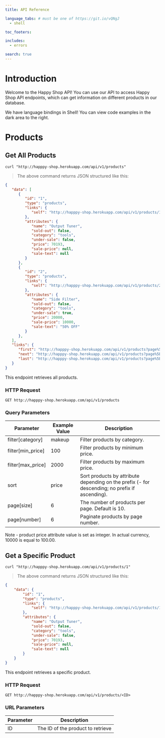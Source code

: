 ```yaml
---
title: API Reference

language_tabs: # must be one of https://git.io/vQNgJ
  - shell

toc_footers:

includes:
  - errors

search: true
---
```


# Introduction

Welcome to the Happy Shop API! You can use our API to access Happy Shop API endpoints, which can get information on different products in our database.

We have language bindings in Shell! You can view code examples in the dark area to the right.

# Products

## Get All Products

```shell
curl "http://happpy-shop.herokuapp.com/api/v1/products"
```

> The above command returns JSON structured like this:

```json
{
   "data": [
      {
         "id": "1",
         "type": "products",
         "links": {
            "self": "http://happpy-shop.herokuapp.com/api/v1/products/1"
         },
         "attributes": {
            "name": "Output Tuner",
            "sold-out": false,
            "category": "tools",
            "under-sale": false,
            "price": 70193,
            "sale-price": null,
            "sale-text": null
         }
      },
      {
         "id": "2",
         "type": "products",
         "links": {
            "self": "http://happpy-shop.herokuapp.com/api/v1/products/2"
         },
         "attributes": {
            "name": "Side Filter",
            "sold-out": false,
            "category": "tools",
            "under-sale": true,
            "price": 20000,
            "sale-price": 10000,
            "sale-text": "50% OFF"
         }
      },
   ],
   "links": {
      "first": "http://happpy-shop.herokuapp.com/api/v1/products?page%5Bnumber%5D=1&page%5Bsize%5D=10",
      "next": "http://happpy-shop.herokuapp.com/api/v1/products?page%5Bnumber%5D=2&page%5Bsize%5D=10",
      "last": "http://happpy-shop.herokuapp.com/api/v1/products?page%5Bnumber%5D=3&page%5Bsize%5D=10"
   }
}
```

This endpoint retrieves all products.

### HTTP Request

`GET http://happpy-shop.herokuapp.com/api/v1/products`

### Query Parameters

Parameter | Example Value | Description
--------- | ------- | -----------
filter[category] | makeup | Filter products by category.
filter[min_price] | 100 | Filter products by minimum price.
filter[max_price] | 2000 | Filter products by maximum price.
sort | price | Sort products by attribute depending on the prefix (- for descending; no prefix if ascending).
page[size] | 6 | The number of products per page. Default is 10.
page[number] | 6 | Paginate products by page number.

<aside class="success">
Note - product price attribute value is set as integer. In actual currency, 10000 is equal to 100.00.
</aside>

## Get a Specific Product

```shell
curl "http://happpy-shop.herokuapp.com/api/v1/products/1"
```

> The above command returns JSON structured like this:

```json
{
    "data": {
        "id": "1",
        "type": "products",
        "links": {
            "self": "http://happpy-shop.herokuapp.com/api/v1/products/1"
        },
        "attributes": {
            "name": "Output Tuner",
            "sold-out": false,
            "category": "tools",
            "under-sale": false,
            "price": 70193,
            "sale-price": null,
            "sale-text": null
        }
    }
}
```

This endpoint retrieves a specific product.

### HTTP Request

  `GET http://happpy-shop.herokuapp.com/api/v1/products/<ID>`

### URL Parameters

Parameter | Description
--------- | -----------
ID | The ID of the product to retrieve
